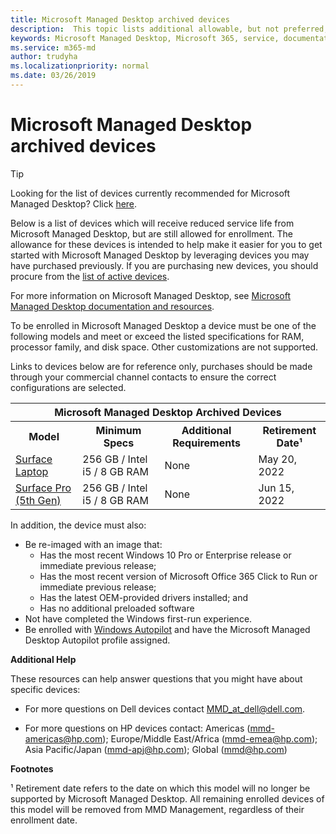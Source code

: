 ```yaml
---
title: Microsoft Managed Desktop archived devices
description:  This topic lists additional allowable, but not preferred, devices for MMD.
keywords: Microsoft Managed Desktop, Microsoft 365, service, documentation
ms.service: m365-md
author: trudyha
ms.localizationpriority: normal
ms.date: 03/26/2019
---
```


# Microsoft Managed Desktop archived devices

>[!TIP]
>Looking for the list of devices currently recommended for Microsoft Managed Desktop? Click [here](.\device-list.md).

Below is a list of devices which will receive reduced service life from Microsoft Managed Desktop, but are still allowed for enrollment. The allowance for these devices is intended to help make it easier for you to get started with Microsoft Managed Desktop by leveraging devices you may have purchased previously. If you are purchasing new devices, you should procure from the [list of active devices](.\device-list.md).

For more information on Microsoft Managed Desktop, see [Microsoft Managed Desktop documentation and resources](https://docs.microsoft.com/microsoft-365/managed-desktop/). 

<!-- Microsoft 365 E5; Device as a Service -->
<!-- Split from device & technologies topic. Destination topic for aka.ms/device-list  -->
To be enrolled in Microsoft Managed Desktop a device must be one of the following models and meet or exceed the listed specifications for RAM, processor family, and disk space. Other customizations are not supported. 

Links to devices below are for reference only, purchases should be made through your commercial channel contacts to ensure the correct configurations are selected. 

<table>
<tr><th colspan="6">Microsoft Managed Desktop Archived Devices</th></tr>
<tr><th>Model</th><th>Minimum Specs</th><th>Additional Requirements</th><th>Retirement Date&#x00B9;</th></tr>
<tr><td><a href="https://www.microsoft.com/en-us/p/surface-laptop-1st-gen-for-business/8w36k32zm453/g4vs?cid=msft_web_collection&CustomerIntent=Consumer&activetab=pivot%3aoverviewtab">Surface Laptop</a></td><td>256 GB / Intel i5 / 8 GB RAM</td><td>None</td><td>May 20, 2022</td></tr>
<tr><td><a href="https://www.microsoft.com/en-us/p/surface-pro-5th-gen-for-business/907tds4dgwwv/kkzn?cid=msft_web_collection&CustomerIntent=Consumer">Surface Pro (5th Gen)</a></td><td> 256 GB / Intel i5 / 8 GB RAM</td><td>None</td><td>Jun 15, 2022</td></tr>
</table>

In addition, the device must also:     

- Be re-imaged with an image that:
    - Has the most recent Windows 10 Pro or Enterprise release or immediate previous release;
    - Has the most recent version of Microsoft Office 365 Click to Run or immediate previous release;
    - Has the latest OEM-provided drivers installed; and
    - Has no additional preloaded software
- Not have completed the Windows first-run experience.
- Be enrolled with [Windows Autopilot](https://docs.microsoft.com/en-us/windows/deployment/windows-autopilot/user-driven-aad) and have the Microsoft Managed Desktop Autopilot profile assigned.

**Additional Help**

These resources can help answer questions that you might have about specific devices:

- For more questions on Dell devices contact <a href="mailto:MMD_at_dell@dell.com">MMD_at_dell@dell.com</a>.

- For more questions on HP devices contact: Americas (<a href="mailto:mmd-americas@hp.com">mmd-americas@hp.com</a>); Europe/Middle East/Africa (<a href="mailto:mmd-emea@hp.com">mmd-emea@hp.com</a>); Asia Pacific/Japan (<a href="mailto:mmd-apj@hp.com">mmd-apj@hp.com</a>); Global (<a href="mailto:mmd@hp.com">mmd@hp.com</a>)

**Footnotes**

&#x00B9; Retirement date refers to the date on which this model will no longer be supported by Microsoft Managed Desktop. All remaining enrolled devices of this model will be removed from MMD Management, regardless of their enrollment date. 

